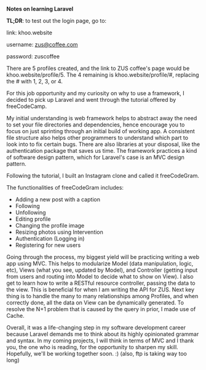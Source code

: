 <strong>Notes on learning Laravel</strong>

<strong>TL;DR</strong>: to test out the login page, go to: 

link: khoo.website 

username: zus@coffee.com

password: zuscoffee

There are 5 profiles created, and the link to ZUS coffee's page would be 
khoo.website/profile/5. The 4 remaining is khoo.website/profile/#, replacing the # with 1, 2, 3, or 4. 

For this job opportunity and my curiosity on why to use a framework, I decided to pick up Laravel and went through the tutorial offered by freeCodeCamp. 

My initial understanding is web framework helps to abstract away the need to set your file directories and dependencies, hence encourage you to focus on just sprinting through an initial build of working app. A consistent file structure also helps other programmers to understand which part to look into to fix certain bugs. There are also libraries at your disposal, like the authentication package that saves us time. The framework practices a kind of software design pattern, which for Laravel's case is an MVC design pattern. 

Following the tutorial, I built an Instagram clone and called it freeCodeGram. 

The functionalities of freeCodeGram includes: 
 - Adding a new post with a caption
 - Following 
 - Unfollowing
 - Editing profile
 - Changing the profile image
 - Resizing photos using Intervention
 - Authentication (Logging in) 
 - Registering for new users 

Going through the process, my biggest yield will be practicing writing a web app using MVC. This helps to modularize Model (data manipulation, logic, etc), Views (what you see, updated by Model), and Controller (getting input from users and routing into Model to decide what to show on View). I also get to learn how to write a RESTful resource controller, passing the data to the view. This is beneficial for when I am writing the API for ZUS. Next key thing is to handle the many to many relationships among Profiles, and when correctly done, all the data on View can be dynamically generated. To resolve the N+1 problem that is caused by the query in prior, I made use of Cache. 

Overall, it was a life-changing step in my software development career because Laravel demands me to think about its highly opinionated grammar and syntax. In my coming projects, I will think in terms of MVC and I thank you, the one who is reading, for the opportunity to sharpen my skill. Hopefully, we'll be working together soon. :) 
(also, ftp is taking way too long) 
